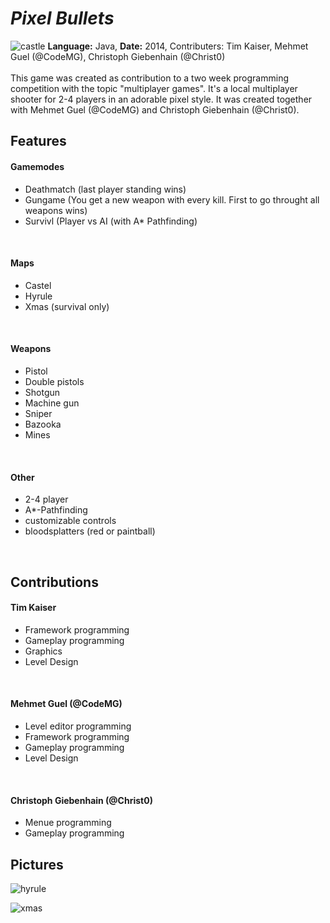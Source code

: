 # ***Pixel Bullets***
![castle](http://home.in.tum.de/~kaisetim/ressources/pixelbullets.png)
**Language:** Java, **Date:** 2014, Contributers: Tim Kaiser, Mehmet Guel (@CodeMG), Christoph Giebenhain (@Christ0)
<br>
<br>
This game was created as contribution to a two week programming competition with the topic "multiplayer games". It's a local multiplayer shooter for 2-4 players in an adorable pixel style. It was created together with Mehmet Guel (@CodeMG) and Christoph Giebenhain (@Christ0).

## Features
#### Gamemodes
- Deathmatch (last player standing wins)
- Gungame (You get a new weapon with every kill. First to go throught all weapons wins)
- Survivl (Player vs AI (with A* Pathfinding)
<br>

#### Maps
- Castel
- Hyrule
- Xmas (survival only)
<br>

#### Weapons
- Pistol
- Double pistols
- Shotgun
- Machine gun
- Sniper
- Bazooka
- Mines
<br>

#### Other
- 2-4 player
- A*-Pathfinding
- customizable controls
- bloodsplatters (red or paintball)
<br>

## Contributions
#### Tim Kaiser
- Framework programming
- Gameplay programming
- Graphics
- Level Design
<br>

#### Mehmet Guel (@CodeMG)
- Level editor programming
- Framework programming
- Gameplay programming
- Level Design
<br>

#### Christoph Giebenhain (@Christ0)

- Menue programming
- Gameplay programming

## Pictures

![hyrule](http://home.in.tum.de/~kaisetim/ressources/pixelbullets2.png)

![xmas](http://home.in.tum.de/~kaisetim/ressources/pixelbullets3.png)
